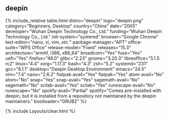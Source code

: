 ## deepin

{% include_relative table.html distro="deepin" logo="deepin.png" category="Beginners, Desktop" country="China" date="2005" developer="Wuhan Deepin Technology Co., Ltd." funding="Wuhan Deepin Technology Co., Ltd." init-system="systemd" browser="Google Chrome" text-editor="nano, vi, vim, <i>etc.</i>" package-manager="APT" office-suite="WPS Office" release-model="Fixed" releases="15.3" architecture="armhf, i386, x86_64" broadcom="Yes" fuse="Yes" uefi="Yes" firefox="48.0" glibc="2.23" gnome="3.20.3" libreoffice="5.1.5 rc2" linux="4.4" xorg="1.17.3" bash="4.3" zsh="5.2" systemd="231" gcc="6.1.1" desktop="Deepin Desktop Environment" emacs="24.5" vim="7.4" nano="2.6.2" flatpak-avail="Yes" flatpak="Yes" atom-avail="No" atom="No" snap="Yes" snap-avail="Yes" sagemath-avail="No" sagemath="No" scilab-avail="Yes" scilab="Yes" runescape-avail="No" runescape="No" spotify-avail="Partial" spotify="Comes pre-installed with deepin, but it is installed from a repository not maintained by the deepin maintainers." bootloader="GRUB2" %}

{% include Layouts/clear.html %}
